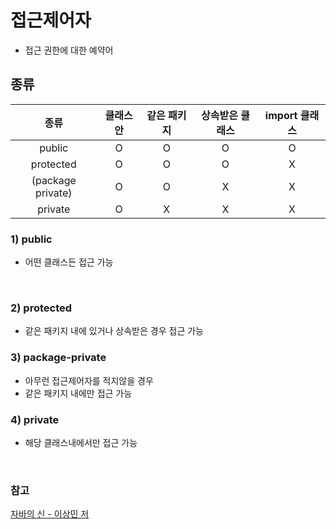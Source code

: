 # 접근제어자
- 접근 권한에 대한 예약어

## 종류

|        종류         |클래스 안 | 같은 패키지 | 상속받은 클래스 | import 클래스 |
|:-----------------:|:-------:|:------:|:-----------:|:-------------:|
|      public       |   O   |   O    |     O     |       O     |
|     protected     |  O    |   O    |   O      |     X       |
| (package private) |  O    |   O    |     X     |    X  |
|      private      |   O   |   X    |     X     |       X     |


### 1) public
- 어떤 클래스든 접근 가능
<br>

### 2) protected
- 같은 패키지 내에 있거나 상속받은 경우 접근 가능


### 3) package-private
- 아무런 접근제어자를 적지않을 경우
- 같은 패키지 내에만 접근 가능

### 4) private
- 해당 클래스내에서만 접근 가능

<br>

### 참고
[자바의 신 - 이상민 저](https://www.yes24.com/Product/Goods/42643850)